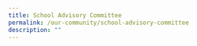 ```yaml
---
title: School Advisory Committee
permalink: /our-community/school-advisory-committee
description: ""
---
```

